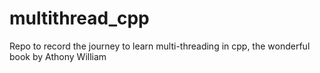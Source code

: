 # multithread_cpp
Repo to record the journey to learn multi-threading in cpp, the wonderful book by Athony William
